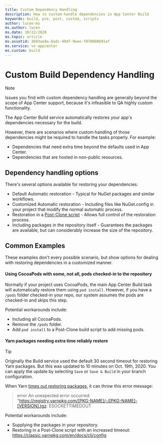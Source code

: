 ```yaml
---
title: Custom Dependency Handling
description: How to custom-handle dependencies in App Center Build
keywords: build, pre, post, custom, scripts
author: lucen-ms
ms.author: lucen
ms.date: 10/22/2020
ms.topic: article
ms.assetid: 3603ae8a-8adc-49df-9eee-f078008691af
ms.service: vs-appcenter
ms.custom: build
---
```


# Custom Build Dependency Handling
> [!NOTE] 
> Issues you find with custom dependency handling are generally beyond the scope of App Center support, because it's infeasible to QA highly custom functionality.

The App Center Build service automatically restores your app's dependencies necessary for the build. 

However, there are scenarios where custom handling of those dependencies might be required to handle the tasks properly. For example:

- Dependencies that need extra time beyond the defaults used in App Center.
- Dependencies that are hosted in non-public resources. 

## Dependency handling options
There's several options available for restoring your dependencies:

- Default Automatic restoration - Typical for NuGet packages and similar workflows.
- Customized Automatic restoration - Including files like NuGet.config in your project that modify the normal automatic process.
- Restoration in a [Post-Clone script](~/build/custom/scripts/index.md#post-clone) - Allows full control of the restoration process. 
- Including packages in the repository itself - Guarantees the packages are available, but can considerably increase the size of the repository. 

## Common Examples
These examples don't every possible scenario, but show options for dealing with restoring dependencies in a customized manner.

#### Using CocoaPods with some, not all, pods checked-in to the repository
Normally if your project uses CocoaPods, the main App Center Build task will automatically restore them using `pod install`. However, if you have a `/pods` folder checked-in your repo, our system assumes the pods are checked-in and skips this step. 

Potential workarounds include:
- Including all CocoaPods.
- Remove the `/pods` folder. 
- Add `pod install` to a Post-Clone build script to add missing pods.

#### Yarn packages needing extra time reliably restore
> [!TIP]
> Originally the Build service used the default 30 second timeout for restoring Yarn packages. But this was updated to 10 minutes on Oct. 19th, 2020. You can apply the update by selecting `Save` or `Save & Build` in your branch configuration.

When Yarn [times out restoring packages](https://stackoverflow.com/a/51508426/3757150), it can throw this error message:
> error An unexpected error occurred: "https://registry.yarnpkg.com/[PKG-NAME]/-/[PKG-NAME]-[VERSION].tgz: ESOCKETTIMEDOUT 

Potential workarounds include:
- Supplying the packages in your repository.
- Restoring in a Post-Clone script with an increased timeout: https://classic.yarnpkg.com/en/docs/cli/config
